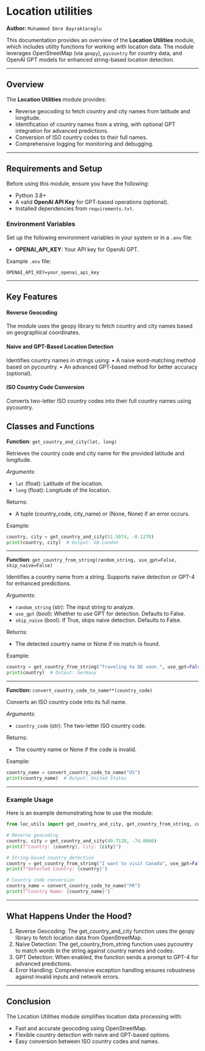 # Location utilities

**Author:** `Muhammed Emre Bayraktaroglu`

This documentation provides an overview of the **Location Utilities** module, which includes utility functions for working with location data. The module leverages OpenStreetMap (via `geopy`), `pycountry` for country data, and OpenAI GPT models for enhanced string-based location detection.

---

## Overview

The **Location Utilities** module provides:
- Reverse geocoding to fetch country and city names from latitude and longitude.
- Identification of country names from a string, with optional GPT integration for advanced predictions.
- Conversion of ISO country codes to their full names.
- Comprehensive logging for monitoring and debugging.

---

## Requirements and Setup

Before using this module, ensure you have the following:
- Python 3.8+
- A valid **OpenAI API Key** for GPT-based operations (optional).
- Installed dependencies from `requirements.txt`.

### Environment Variables

Set up the following environment variables in your system or in a `.env` file:
- **OPENAI_API_KEY**: Your API key for OpenAI GPT.

Example `.env` file:
```plaintext
OPENAI_API_KEY=your_openai_api_key
```

---
## Key Features

#### Reverse Geocoding

The module uses the geopy library to fetch country and city names based on geographical coordinates.

#### Naive and GPT-Based Location Detection

Identifies country names in strings using:
	•	A naive word-matching method based on pycountry.
	•	An advanced GPT-based method for better accuracy (optional).

#### ISO Country Code Conversion

Converts two-letter ISO country codes into their full country names using pycountry.

## Classes and Functions

**Function**:  `get_country_and_city(lat, long)`

Retrieves the country code and city name for the provided latitude and longitude.

*Arguments*:
- `lat` (float): Latitude of the location.
- `long` (float): Longitude of the location.

Returns:
- A tuple (country_code, city_name) or (None, None) if an error occurs.

Example:

```python
country, city = get_country_and_city(51.5074, -0.1278)
print(country, city)  # Output: GB London
```
---
**Function**: `get_country_from_string(random_string, use_gpt=False, skip_naive=False)`

Identifies a country name from a string. Supports naive detection or GPT-4 for enhanced predictions.

*Arguments*:
-	`random_string` (str): The input string to analyze.
-	`use_gpt` (bool): Whether to use GPT for detection. Defaults to False.
-	`skip_naive` (bool): If True, skips naive detection. Defaults to False.

Returns:
- The detected country name or None if no match is found.

Example:
```python
country = get_country_from_string("Traveling to DE soon.", use_gpt=False)
print(country)  # Output: Germany
```
---
**Function:** `convert_country_code_to_name**(country_code)`

Converts an ISO country code into its full name.

*Arguments*:
- `country_code` (str): The two-letter ISO country code.

Returns:
- The country name or None if the code is invalid.

Example:
```python
country_name = convert_country_code_to_name("US")
print(country_name)  # Output: United States
```
---
### Example Usage

Here is an example demonstrating how to use the module:
```python
from loc_utils import get_country_and_city, get_country_from_string, convert_country_code_to_name

# Reverse geocoding
country, city = get_country_and_city(40.7128, -74.0060)
print(f"Country: {country}, City: {city}")

# String-based country detection
country = get_country_from_string("I want to visit Canada", use_gpt=False)
print(f"Detected Country: {country}")

# Country code conversion
country_name = convert_country_code_to_name("FR")
print(f"Country Name: {country_name}")
```
---
## What Happens Under the Hood?
1.	Reverse Geocoding: The get_country_and_city function uses the geopy library to fetch location data from OpenStreetMap.
2.	Naive Detection: The get_country_from_string function uses pycountry to match words in the string against country names and codes.
3.	GPT Detection: When enabled, the function sends a prompt to GPT-4 for advanced predictions.
4.	Error Handling: Comprehensive exception handling ensures robustness against invalid inputs and network errors.
---
## Conclusion

The Location Utilities module simplifies location data processing with:
- Fast and accurate geocoding using OpenStreetMap.
- Flexible country detection with naive and GPT-based options.
- Easy conversion between ISO country codes and names.

